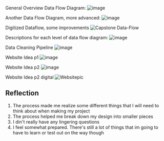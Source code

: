 General Overview Data Flow Diagram:
![image](https://user-images.githubusercontent.com/35353616/110726995-7299a600-81e8-11eb-8d35-afa2d425fb61.png)

Another Data Flow Diagram, more advanced:
![image](https://user-images.githubusercontent.com/35353616/110727114-a07eea80-81e8-11eb-8144-2d72e7ccf3df.png)

Digitized Dataflow, some improvements
![Capstone Data-Flow](https://user-images.githubusercontent.com/35353616/111555581-1510d680-875f-11eb-9717-c5accf284564.png)

Descriptions for each level of data flow diagram:
![image](https://user-images.githubusercontent.com/35353616/110727132-aa085280-81e8-11eb-9a28-f80c86846403.png)

Data Cleaning Pipeline
![image](https://user-images.githubusercontent.com/35353616/110830614-66a0f900-8267-11eb-99bc-559ec7141071.png)

Website Idea p1
![image](https://user-images.githubusercontent.com/35353616/110728184-9a8a0900-81ea-11eb-8ac3-7d3d96846fa5.png)

Website Idea p2
![image](https://user-images.githubusercontent.com/35353616/110728207-a5449e00-81ea-11eb-9431-542cabc4d534.png)

Website Idea p2 digital
![Websitepic](https://user-images.githubusercontent.com/35353616/111561209-75f1dc00-876a-11eb-9265-94882803456f.JPG)



## Reflection

1. The process made me realize some different things that I will need to think about when making my project
2. The process helped me break down my design into smaller pieces
3. I din't really have any lingering questions
4. I feel somewhat prepared. There's still a lot of things that im going to have to learn or test out on the way though



